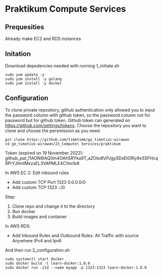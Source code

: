 # Praktikum Compute Services

## Prequesities

Already make EC2 and RDS instances

## Initation

Download depedencies needed with running 1_initiate.sh

```
sudo yum update -y
sudo yum install -y golang
sudo yum install -y docker
```

## Configuration

To clone private repository, github authentication only allowed you to input the password column with github token, so the password column not for password but for github token. Github token can generated on https://github.com/settings/tokens. Choose the repository you want to clone and choose the persmission as you need.

```
git clone https://github.com/timmtimm/go_timotius-wirawan
cd go_timotius-wirawan/23_Compute\ Services/praktikum
```

Token (expired on 19 November 2022):
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

In AWS EC 2:
Edit inbound rules
- Add custom TCP Port 1323 0.0.0.0/0
- Add custom TCP 1323 ::/0

Step:
1. Clone repo and change it to the directory
2. Run docker
3. Build images and container

In AWS RDS:
- Add Inbound Rules and Outbound Rules: All Traffic with source Anywhere IPv4 and Ipv6

And then run 2_configuration.sh
```
sudo systemctl start docker
sudo docker build -t learn-docker:1.0.0 .
sudo docker run -itd --name myapp -p 1323:1323 learn-docker:1.0.0
```